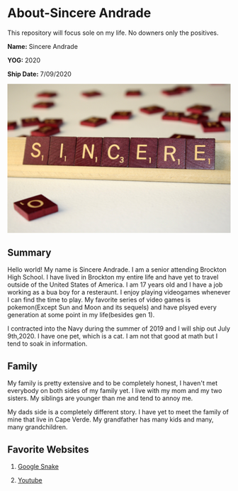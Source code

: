 # About-Sincere Andrade
This repository will focus sole on my life. No downers only the positives. 


**Name:** Sincere Andrade

**YOG:** 2020

**Ship Date:** 7/09/2020

![Imageofsincere](./sincere.jpg)

## Summary

Hello world! My name is Sincere Andrade. I am a senior attending Brockton High School. I have lived in Brockton my entire life and have yet to travel outside of the United States of America. I am 17 years old and I have a job working as a bua boy for a resteraunt. I enjoy playing videogames whenever I can find the time to play. My favorite series of video games is pokemon(Except Sun and Moon and its sequels) and have plsyed every generation at some point in my life(besides gen 1).

I contracted into the Navy during the summer of 2019 and I will ship out July 9th,2020. I have one pet, which is a cat. I am not that good at math but I tend to soak in information. 

## Family

My family is pretty extensive and to be completely honest, I haven't met everybody on both sides of my family yet. I live with my mom and my two sisters. My siblings are younger than me and tend to annoy me.

My dads side is a completely different story. I have yet to meet the family of mine that live in Cape Verde. My grandfather has many kids and many, many grandchildren. 

## Favorite Websites

1. [Google Snake](https://www.google.com/search?q=google+snake&rlz=1CAEAQE_enUS814&oq=google+snake&aqs=chrome..69i57j0l5.2872j1j7&sourceid=chrome&ie=UTF-8)

2. [Youtube](youtube.com)
